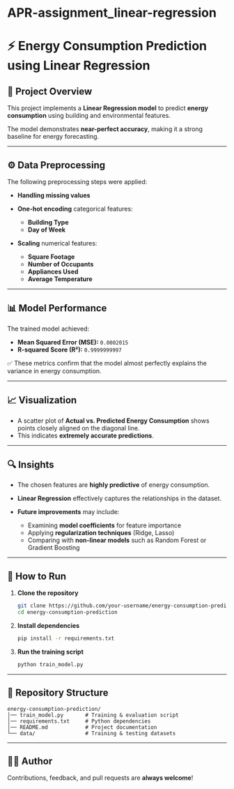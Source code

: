 # APR-assignment_linear-regression
# ⚡ Energy Consumption Prediction using Linear Regression

## 📌 Project Overview

This project implements a **Linear Regression model** to predict **energy consumption** using building and environmental features.

The model demonstrates **near-perfect accuracy**, making it a strong baseline for energy forecasting.

---

## ⚙️ Data Preprocessing

The following preprocessing steps were applied:

* **Handling missing values**
* **One-hot encoding** categorical features:

  * **Building Type**
  * **Day of Week**
* **Scaling** numerical features:

  * **Square Footage**
  * **Number of Occupants**
  * **Appliances Used**
  * **Average Temperature**

---

## 📊 Model Performance

The trained model achieved:

* **Mean Squared Error (MSE):** `0.0002015`
* **R-squared Score (R²):** `0.9999999997`

✅ These metrics confirm that the model almost perfectly explains the variance in energy consumption.

---

## 📈 Visualization

* A scatter plot of **Actual vs. Predicted Energy Consumption** shows points closely aligned on the diagonal line.
* This indicates **extremely accurate predictions**.

---

## 🔍 Insights

* The chosen features are **highly predictive** of energy consumption.
* **Linear Regression** effectively captures the relationships in the dataset.
* **Future improvements** may include:

  * Examining **model coefficients** for feature importance
  * Applying **regularization techniques** (Ridge, Lasso)
  * Comparing with **non-linear models** such as Random Forest or Gradient Boosting

---

## 🚀 How to Run

1. **Clone the repository**

   ```bash
   git clone https://github.com/your-username/energy-consumption-prediction.git
   cd energy-consumption-prediction
   ```

2. **Install dependencies**

   ```bash
   pip install -r requirements.txt
   ```

3. **Run the training script**

   ```bash
   python train_model.py
   ```

---

## 📂 Repository Structure

```
energy-consumption-prediction/
│── train_model.py       # Training & evaluation script
│── requirements.txt     # Python dependencies
│── README.md            # Project documentation
└── data/                # Training & testing datasets
```

---

## 👨‍💻 Author

Contributions, feedback, and pull requests are **always welcome**!

